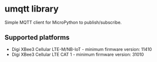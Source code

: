 umqtt library
=================

Simple MQTT client for MicroPython to publish/subscribe.

Supported platforms
-------------------

* Digi XBee3 Cellular LTE-M/NB-IoT - minimum firmware version: 11410
* Digi XBee3 Cellular LTE CAT 1 - minimum firmware version: 31010
